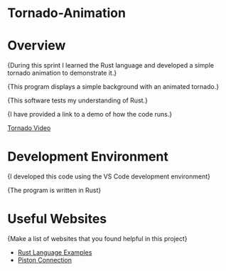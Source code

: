 # Tornado-Animation

# Overview

{During this sprint I learned the Rust language and developed a simple tornado animation to demonstrate it.}

{This program displays a simple background with an animated tornado.}

{This software tests my understanding of Rust.}

{I have provided a link to a demo of how the code runs.}

[Tornado Video](https://youtu.be/W4mIubPehpw)

# Development Environment

{I developed this code using the VS Code development environment}

{The program is written in Rust}

# Useful Websites

{Make a list of websites that you found helpful in this project}
* [Rust Language Examples](https://doc.rust-lang.org/rust-by-example/)
* [Piston Connection](https://www.piston.rs/)
